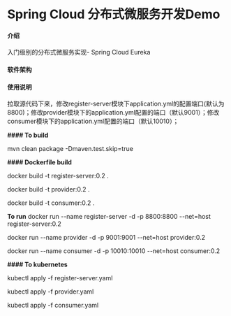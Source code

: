 # Spring Cloud 分布式微服务开发Demo

#### 介绍
入门级别的分布式微服务实现- Spring Cloud Eureka

#### 软件架构
#### 使用说明

拉取源代码下来，修改register-server模块下application.yml的配置端口(默认为8800)；修改provider模块下的application.yml配置的端口（默认9001）；修改consumer模块下的application.yml配置的端口（默认10010）；


**#### To build** 

mvn clean package -Dmaven.test.skip=true

 **#### Dockerfile build** 

docker build -t register-server:0.2 .

docker build -t provider:0.2 .

docker build -t consumer:0.2 .

 **To run** 
docker run --name register-server -d -p 8800:8800 --net=host register-server:0.2

docker run --name provider -d -p 9001:9001 --net=host provider:0.2

docker run --name consumer -d -p 10010:10010 --net=host consumer:0.2


**#### To kubernetes** 

kubectl apply -f register-server.yaml

kubectl apply -f provider.yaml

kubectl apply -f consumer.yaml
